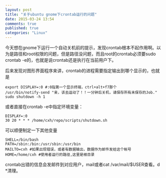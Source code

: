 ```yaml
---
layout: post
title: "关于ubuntu gnome下crontab运行的问题"
date: 2015-03-24 13:54
comments: true
published: true
categories: "Linux"
---
```


  今天想在gnome下运行一个自动关机前的提示，发现crontab根本不起作用啊。以为是路径和root权限的问题，但是路径没问题，而且root的crontab必须要sudo crontab -e的，也就是说crontab还是执行在当前用户下。

  后来发现对图形界面程序来讲，crontab的进程需要指定输出到哪个显示的，也就是

   	export DISPLAY=:0 #:0指第一个显示终端，ctrl+alt+f7那个
	/usr/bin/notify-send "亲，该去运动了！！一分钟后关机，请保存所有未保存的Job."
	sudo shutdown -h 1


  或者直接在crontab -e中指定环境变量：

   	DISPLAY=:0
	30 20 * * * /home/cxh/repo/scripts/shutdown.sh

  可以顺便制定一下其他变量

	SHELL=/bin/bash
	PATH=/sbin:/bin:/usr/sbin:/usr/bin
	MAILTO=cxh #如果出现错误，或者有数据输出，数据作为邮件发给这个帐号
	HOME=/home/cxh #使用者运行的路径,这里是根目录

  crontab出错的信息会发邮件到对应用户，mail或者cat /var/mail/$USER查看。d *清理。

